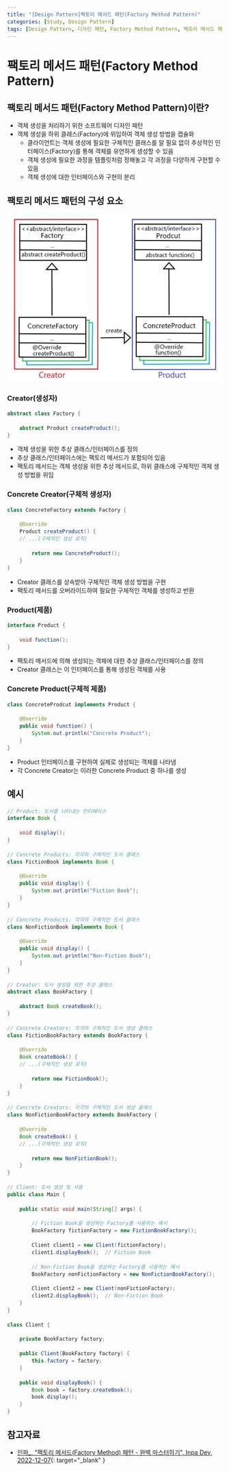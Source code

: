```yaml
---
title: "[Design Pattern]팩토리 메서드 패턴(Factory Method Pattern)"
categories: [Study, Design Pattern]
tags: [Design Pattern, 디자인 패턴, Factory Method Pattern, 팩토리 메서드 패턴]
---
```


# 팩토리 메서드 패턴(Factory Method Pattern)

## 팩토리 메서드 패턴(Factory Method Pattern)이란?

- 객체 생성을 처리하기 위한 소프트웨어 디자인 패턴
- 객체 생성을 하위 클래스(Factory)에 위임하여 객체 생성 방법을 캡슐화
	+ 클라이언트는 객체 생성에 필요한 구체적인 클래스를 알 필요 없이 추상적인 인터페이스(Factory)를 통해 객체를 유연하게 생성할 수 있음
	+ 객체 생성에 필요한 과정을 템플릿처럼 정해놓고 각 과정을 다양하게 구현할 수 있음
	+ 객체 생성에 대한 인터페이스와 구현의 분리

## 팩토리 메서드 패턴의 구성 요소

![01-factory-method-pattern-structure](/assets/img/posts/study/design-pattern/factory-method-pattern/01-factory-method-pattern-structure.jpg)

### Creator(생성자)

```java
abstract class Factory {

    abstract Product createProduct();
}
```

- 객체 생성을 위한 추상 클래스/인터페이스를 정의
- 추상 클래스/인터페이스에는 팩토리 메서드가 포함되어 있음
- 팩토리 메서드는 객체 생성을 위한 추상 메서드로, 하위 클래스에 구체적인 객체 생성 방법을 위임

### Concrete Creator(구체적 생성자)

```java
class ConcreteFactory extends Factory {

    @Override
    Product createProduct() {
	// ...(구체적인 생성 로직)

        return new ConcreteProduct();
    }
}
```

- Creator 클래스를 상속받아 구체적인 객체 생성 방법을 구현
- 팩토리 메서드를 오버라이드하여 필요한 구체적인 객체를 생성하고 반환

### Product(제품)

```java
interface Product {

    void function();
}
```

- 팩토리 메서드에 의해 생성되는 객체에 대한 추상 클래스/인터페이스를 정의
- Creator 클래스는 이 인터페이스를 통해 생성된 객체를 사용

### Concrete Product(구체적 제품)

```java
class ConcreteProdcut implements Product {

    @Override
    public void function() {
        System.out.println("Concrete Product");
    }
}
```

- Product 인터페이스를 구현하여 실제로 생성되는 객체를 나타냄
- 각 Concrete Creator는 이러한 Concrete Product 중 하나를 생성

## 예시

```java
// Product: 도서를 나타내는 인터페이스
interface Book {

    void display();
}

// Concrete Products: 각각의 구체적인 도서 클래스
class FictionBook implements Book {

    @Override
    public void display() {
        System.out.println("Fiction Book");
    }
}

// Concrete Products: 각각의 구체적인 도서 클래스
class NonFictionBook implements Book {

    @Override
    public void display() {
        System.out.println("Non-Fiction Book");
    }
}

// Creator: 도서 생성을 위한 추상 클래스
abstract class BookFactory {

    abstract Book createBook();
}

// Concrete Creators: 각각의 구체적인 도서 생성 클래스
class FictionBookFactory extends BookFactory {

    @Override
    Book createBook() {
	// ...(구체적인 생성 로직)

        return new FictionBook();
    }
}

// Concrete Creators: 각각의 구체적인 도서 생성 클래스
class NonFictionBookFactory extends BookFactory {

    @Override
    Book createBook() {
	// ...(구체적인 생성 로직)

        return new NonFictionBook();
    }
}

// Client: 도서 생성 및 사용
public class Main {

    public static void main(String[] args) {

        // Fiction Book을 생성하는 Factory를 사용하는 예시
        BookFactory fictionFactory = new FictionBookFactory();

        Client client1 = new Client(fictionFactory);
        client1.displayBook();  // Fiction Book

        // Non-Fiction Book을 생성하는 Factory를 사용하는 예시
        BookFactory nonFictionFactory = new NonFictionBookFactory();

        Client client2 = new Client(nonFictionFactory);
        client2.displayBook();  // Non-Fiction Book
    }
}

class Client {

    private BookFactory factory;

    public Client(BookFactory factory) {
        this.factory = factory;
    }

    public void displayBook() {
        Book book = factory.createBook();
        book.display();
    }
}
```

## 참고자료

- [인파_, "팩토리 메서드(Factory Method) 패턴 - 완벽 마스터하기", Inpa Dev, 2022-12-07](https://inpa.tistory.com/entry/GOF-%F0%9F%92%A0-%ED%8C%A9%ED%86%A0%EB%A6%AC-%EB%A9%94%EC%84%9C%EB%93%9CFactory-Method-%ED%8C%A8%ED%84%B4-%EC%A0%9C%EB%8C%80%EB%A1%9C-%EB%B0%B0%EC%9B%8C%EB%B3%B4%EC%9E%90){: target="_blank" }